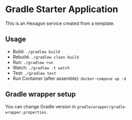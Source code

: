 
# Gradle Starter Application

This is an Hexagon service created from a template.

## Usage

* Build: `./gradlew build`
* Rebuild: `./gradlew clean build`
* Run: `./gradlew run`
* Watch: `./gradlew -t watch`
* Test: `./gradlew test`
* Run Container (after assemble): `docker-compose up -d`

## Gradle wrapper setup

You can change Gradle version in `gradle/wrapper/gradle-wrapper.properties`.
